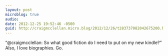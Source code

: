 ```yaml
---
layout: post
microblog: true
audio: 
date: 2012-12-25 19:52:46 -0500
guid: http://craigmcclellan.micro.blog/2012/12/26/t283737082042675200.html
---
```

“@craigmcclellan: So what good fiction do I need to put on my new kindle?” Also, I love biographies. Go.
